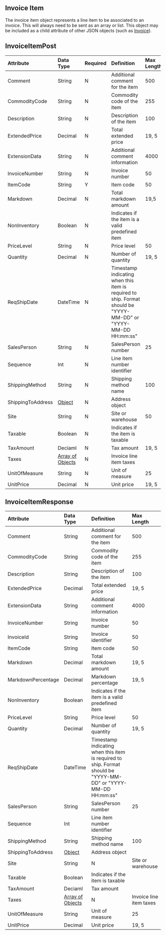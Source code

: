 ## Invoice Item
The invoice item object represents a line item to be associated to an invoice. This will always need to be sent as an array or list. This object may be included as a child attribute of other JSON objects (such as [Invoice](Invoice.md)).

## InvoiceItemPost
| Attribute | Data Type | Required | Definition | Max Length |
| :----------- | :--------- | :--------- | :--------- | :--------- |
| Comment | String | N | Additional comment for the item | 500 |
| CommodityCode | String | N | Commodity code of the item | 255 |
| Description | String | N | Description of the item | 100 |
| ExtendedPrice | Decimal | N | Total extended price | 19, 5 |
| ExtensionData | String | N | Additional comment information | 4000 |
| InvoiceNumber | String | N | Invoice number | 50 |
| ItemCode | String | Y | Item code | 50 |
| Markdown | Decimal | N | Total markdown amount | 19,5 |
| NonInventory | Boolean | N | Indicates if the item is a valid predefined item |  |
| PriceLevel | String | N | Price level | 50 |
| Quantity | Decimal | N | Number of quantity | 19, 5 |
| ReqShipDate | DateTime | N | Timestamp indicating when this item is required to ship. Format should be "YYYY-MM-DD" or "YYYY-MM-DD HH:mm:ss" |  |
| SalesPerson | String |  N |SalesPerson number | 25 |
| Sequence | Int | N | Line item number identifier |  |
| ShippingMethod | String | N | Shipping method name | 100 |
| ShippingToAddress | [Object](Address.md#AddressPost) | N | Address object |
| Site | String | N | Site or warehouse | 50 |
| Taxable | Boolean | N | Indicates if the item is taxable |  |
| TaxAmount | Deciaml |  N |Tax amount | 19, 5 |
| Taxes | [Array of Objects](InvoiceItemTax.md) | N | Invoice line item taxes |  |
| UnitOfMeasure | String | N | Unit of measure | 25 |
| UnitPrice | Decimal | N | Unit price | 19, 5 |


## InvoiceItemResponse
| Attribute | Data Type | Definition | Max Length |
| :----------- | :--------- | :--------- | :--------- |
| Comment | String | Additional comment for the item | 500 |
| CommodityCode | String | Commodity code of the item | 255 |
| Description | String | Description of the item | 100 |
| ExtendedPrice | Decimal | Total extended price | 19, 5 |
| ExtensionData | String | Additional comment information | 4000 |
| InvoiceNumber | String | Invoice number | 50 |
| InvoiceId | String | Invoice identifier | 50 |
| ItemCode | String | Item code | 50 |
| Markdown | Decimal | Total markdown amount | 19, 5 |
| MarkdownPercentage | Decimal | Markdown percentage | 19, 5 |
| NonInventory | Boolean | Indicates if the item is a valid predefined item |  |
| PriceLevel | String | Price level | 50 |
| Quantity | Decimal | Number of quantity | 19, 5 |
| ReqShipDate | DateTime | Timestamp indicating when this item is required to ship. Format should be "YYYY-MM-DD" or "YYYY-MM-DD HH:mm:ss" |  |
| SalesPerson | String | SalesPerson number | 25 |
| Sequence | Int | Line item number identifier |  |
| ShippingMethod | String | Shipping method name | 100 |
| ShippingToAddress | [Object](Address.md#AddressResponse) | Address object |
| Site | String | N | Site or warehouse | 50 |
| Taxable | Boolean | Indicates if the item is taxable |  |
| TaxAmount | Deciaml | Tax amount
| Taxes | [Array of Objects](InvoiceItemTax.md) | N | Invoice line item taxes |  |
| UnitOfMeasure | String | Unit of measure | 25 |
| UnitPrice | Decimal | Unit price | 19, 5 |
